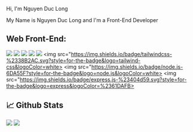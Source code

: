 Hi, I'm Nguyen Duc Long

My Name is Nguyen Duc Long and I'm a Front-End Developer

## Web Front-End:
<img src="https://img.shields.io/badge/html5-%23E34F26.svg?style=for-the-badge&logo=html5&logoColor=white"> <img src="https://img.shields.io/badge/css3-%231572B6.svg?style=for-the-badge&logo=css3&logoColor=white"> <img src="https://img.shields.io/badge/javascript-%23323330.svg?style=for-the-badge&logo=javascript&logoColor=%23F7DF1E"> <img src="https://img.shields.io/badge/SASS-hotpink.svg?style=for-the-badge&logo=SASS&logoColor=white"> <img src="https://img.shields.io/badge/react-%2320232a.svg?style=for-the-badge&logo=react&logoColor=%2361DAFB"> <img src="https://img.shields.io/badge/tailwindcss-%2338B2AC.svg?style=for-the-badge&logo=tailwind-css&logoColor=white> <img src="https://img.shields.io/badge/node.js-6DA55F?style=for-the-badge&logo=node.js&logoColor=white> <img src="https://img.shields.io/badge/express.js-%23404d59.svg?style=for-the-badge&logo=express&logoColor=%2361DAFB>

## 📈 Github Stats

<img src="https://github-readme-stats.vercel.app/api?username=Fluoxetines&theme=tokyonight&show_icons=true&count_private=true">
<img src="https://github-readme-stats.vercel.app/api/top-langs/?username=Fluoxetines&theme=tokyonight&layout=compact&langs_count=6">
